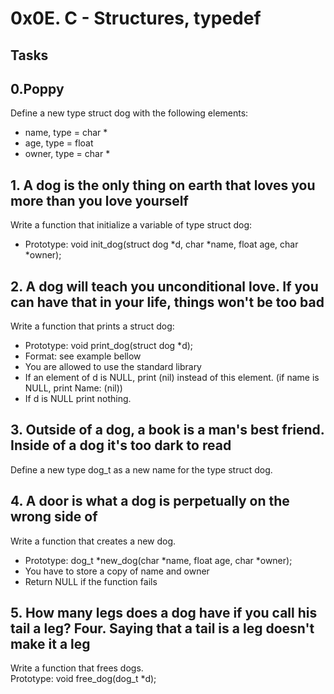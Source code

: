 # 0x0E. C - Structures, typedef
## Tasks
## 0.Poppy<br/>
Define a new type struct dog with the following elements:<br/>
- name, type = char *<br/>
- age, type = float<br/>
- owner, type = char *<br/>

## 1. A dog is the only thing on earth that loves you more than you love yourself<br/>
Write a function that initialize a variable of type struct dog:<br/>
- Prototype: void init_dog(struct dog *d, char *name, float age, char *owner);<br/>

## 2. A dog will teach you unconditional love. If you can have that in your life, things won't be too bad<br/>
Write a function that prints a struct dog: <br/>
- Prototype: void print_dog(struct dog *d);<br/>
- Format: see example bellow<br/>
- You are allowed to use the standard library<br/>
- If an element of d is NULL, print (nil) instead of this element. (if name is NULL, print Name: (nil))<br/>
- If d is NULL print nothing.<br/>

## 3. Outside of a dog, a book is a man's best friend. Inside of a dog it's too dark to read<br/>
Define a new type dog_t as a new name for the type struct dog.<br/>

## 4. A door is what a dog is perpetually on the wrong side of<br/>
Write a function that creates a new dog.<br/>
- Prototype: dog_t *new_dog(char *name, float age, char *owner);<br/>
- You have to store a copy of name and owner<br/>
-  Return NULL if the function fails<br/>

## 5. How many legs does a dog have if you call his tail a leg? Four. Saying that a tail is a leg doesn't make it a leg<br/>
Write a function that frees dogs.<br/>
Prototype: void free_dog(dog_t *d);<br/>
